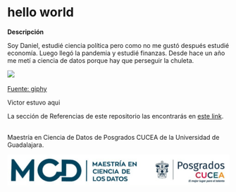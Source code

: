 # hello world

**Descripción**

Soy Daniel, estudié ciencia política pero como no me gustó después estudié economía. Luego llegó la pandemia y estudié finanzas. Desde hace un año me metí a ciencia de datos porque hay que perseguir la chuleta.

![](https://media.giphy.com/media/XKYjR0Hsjh5cs/giphy.gif)

[Fuente: giphy](https://media.giphy.com/media/XKYjR0Hsjh5cs/giphy.gif)

Victor estuvo aqui

La sección de Referencias de este repositorio las encontrarás en [este link](https://github.com/disita/hello/blob/main/docs/referencias.md).

<br>
Maestría en Ciencia de Datos de Posgrados CUCEA de la Universidad de Guadalajara.  

![](https://raw.githubusercontent.com/vcuspinera/UDG_MCD_Project_Dev_I/main/actividades/img/MCD_logo.png)
